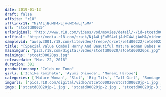 ```yaml
---
date: 2019-01-13
draft: false
affsite: "r18"
afflinkr18: "NjA4LjEuMS4xLjAuMC4wLjAuMA"
url: "stcetd00020"
urloriginal: "http://www.r18.com/videos/vod/movies/detail/-/id=stcetd00020"
urlfinal: "http://media.r18.com/track/NjA4LjEuMS4xLjAuMC4wLjAuMA/videos/vod/movies/detail/-/id=stcetd00020"
samplevid: "awspv3001.r18.com/litevideo/freepv/c/cet/cetd00222/cetd00222_dmb_w.mp4"
title: "[Special Value Combo] Horny And Beautiful Mature Woman Babes Are Having Basic Instinct Pleasure Palace Sex! Nanami Hirose Ayumi Shinoda Ichika Kamihata"
mainimgurl: "pics.r18.com/digital/video/stcetd00020/stcetd00020ps.jpg"
mainimgs: "stcetd00020ps.jpg"
releasedate: "Mar. 22, 2018"
duration: 381
productioncomp: "Celeb no Tomo"
girls: ['Ichika Kamihata', 'Ayumi Shinoda', 'Nanami Hirose']
categories: ['Mature Woman', 'Slut', 'Big Tits', 'Tall Girl', 'Bondage', 'Hi-Def', 'Set Items']
imgurls: ['pics.r18.com/digital/video/stcetd00020/stcetd00020jp-1.jpg', 'pics.r18.com/digital/video/stcetd00020/stcetd00020jp-2.jpg', 'pics.r18.com/digital/video/stcetd00020/stcetd00020jp-3.jpg', 'pics.r18.com/digital/video/stcetd00020/stcetd00020jp-4.jpg', 'pics.r18.com/digital/video/stcetd00020/stcetd00020jp-5.jpg', 'pics.r18.com/digital/video/stcetd00020/stcetd00020jp-6.jpg', 'pics.r18.com/digital/video/stcetd00020/stcetd00020jp-7.jpg', 'pics.r18.com/digital/video/stcetd00020/stcetd00020jp-8.jpg', 'pics.r18.com/digital/video/stcetd00020/stcetd00020jp-9.jpg', 'pics.r18.com/digital/video/stcetd00020/stcetd00020jp-10.jpg', 'pics.r18.com/digital/video/stcetd00020/stcetd00020jp-11.jpg', 'pics.r18.com/digital/video/stcetd00020/stcetd00020jp-12.jpg', 'pics.r18.com/digital/video/stcetd00020/stcetd00020jp-13.jpg', 'pics.r18.com/digital/video/stcetd00020/stcetd00020jp-14.jpg', 'pics.r18.com/digital/video/stcetd00020/stcetd00020jp-15.jpg', 'pics.r18.com/digital/video/stcetd00020/stcetd00020jp-16.jpg', 'pics.r18.com/digital/video/stcetd00020/stcetd00020jp-17.jpg', 'pics.r18.com/digital/video/stcetd00020/stcetd00020jp-18.jpg', 'pics.r18.com/digital/video/stcetd00020/stcetd00020jp-19.jpg', 'pics.r18.com/digital/video/stcetd00020/stcetd00020jp-20.jpg']
imgs: ['stcetd00020jp-1.jpg', 'stcetd00020jp-2.jpg', 'stcetd00020jp-3.jpg', 'stcetd00020jp-4.jpg', 'stcetd00020jp-5.jpg', 'stcetd00020jp-6.jpg', 'stcetd00020jp-7.jpg', 'stcetd00020jp-8.jpg', 'stcetd00020jp-9.jpg', 'stcetd00020jp-10.jpg', 'stcetd00020jp-11.jpg', 'stcetd00020jp-12.jpg', 'stcetd00020jp-13.jpg', 'stcetd00020jp-14.jpg', 'stcetd00020jp-15.jpg', 'stcetd00020jp-16.jpg', 'stcetd00020jp-17.jpg', 'stcetd00020jp-18.jpg', 'stcetd00020jp-19.jpg', 'stcetd00020jp-20.jpg']
---
```


